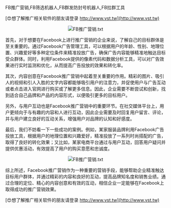 FB推广营销,FB筛选机器人,FB群发防封号机器人,FB拉群工具

[😍想了解推广相关软件的朋友请登录 http://www.vst.tw](http://www.vst.tw)

 <center><img src="https://vst.tw/MP4/tuiguang/png/2.png" alt="FB推广营销.txt"></center>

首先，对于想要在Facebook上进行推广营销的企业来说，了解自己的目标群体是至关重要的。通过Facebook广告管理工具，可以根据用户的年龄、性别、地理位置、兴趣爱好等多种定位条件来精准投放广告，确保广告内容能够精准地触达目标受众群体。同时，利用Facebook提供的像素代码和数据分析工具，可以对广告效果进行实时监测和优化，从而提高广告投放的效果和转化率。

其次，内容创意在Facebook推广营销中起着至关重要的作用。精彩的图片、吸引人的视频和引人入胜的文字内容都能够吸引用户的注意力，并促使用户与广告互动或者点击进入官网进行购买或了解更多信息。因此，企业需要不断尝试和创新，找到适合自己品牌和产品的内容形式，以便吸引更多的目标用户。

另外，与用户互动也是Facebook推广营销中的重要环节。在社交媒体平台上，用户更倾向于与有趣的内容和人进行互动，因此企业需要及时回复用户留言、评论，并与用户建立良好的互动关系，增强用户对品牌的认知和好感度。

最后，我们不妨看一下一些成功的案例。例如，某家服装品牌利用Facebook广告投放工具，根据用户的地理位置和兴趣爱好，精准投放了一系列时尚搭配的广告，取得了良好的转化效果；又比如，某家电商平台通过与用户互动，回答用户疑问并提供优惠活动，有效提高了用户的购买意愿和忠诚度。

 <center><img src="https://vst.tw/MP4/tuiguang/png/6.png" alt="FB推广营销.txt"></center>

综上所述，Facebook推广营销作为一种重要的营销手段，能够帮助企业精准触达目标用户群体，并通过精彩的内容和良好的互动，提高品牌知名度和销售业绩。通过合理的定位、精心的内容创意和有效的互动，相信企业一定能够在Facebook上取得成功的推广营销效果。

[😍想了解推广相关软件的朋友请登录 http://www.vst.tw](http://www.vst.tw)



